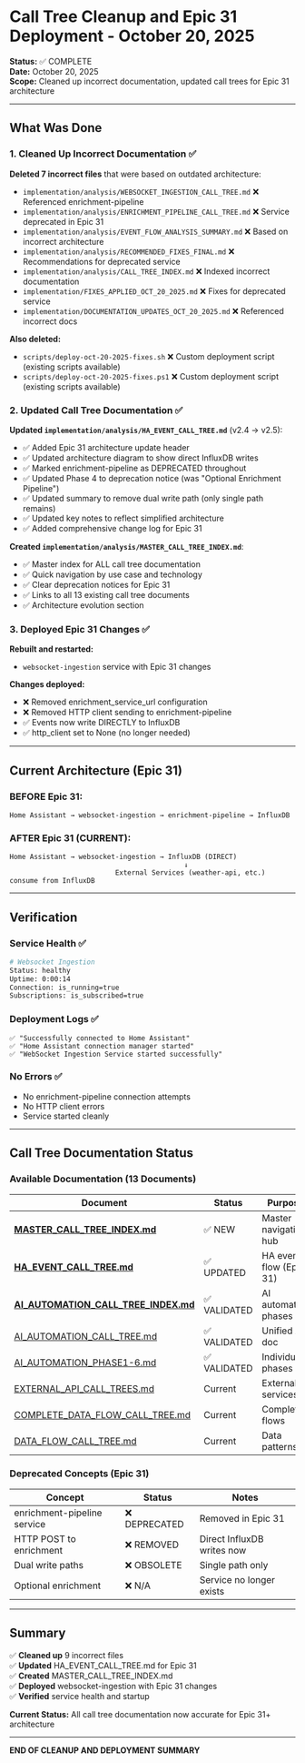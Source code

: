 # Call Tree Cleanup and Epic 31 Deployment - October 20, 2025

**Status:** ✅ COMPLETE  
**Date:** October 20, 2025  
**Scope:** Cleaned up incorrect documentation, updated call trees for Epic 31 architecture

---

## What Was Done

### 1. Cleaned Up Incorrect Documentation ✅

**Deleted 7 incorrect files** that were based on outdated architecture:
- `implementation/analysis/WEBSOCKET_INGESTION_CALL_TREE.md` ❌ Referenced enrichment-pipeline
- `implementation/analysis/ENRICHMENT_PIPELINE_CALL_TREE.md` ❌ Service deprecated in Epic 31
- `implementation/analysis/EVENT_FLOW_ANALYSIS_SUMMARY.md` ❌ Based on incorrect architecture
- `implementation/analysis/RECOMMENDED_FIXES_FINAL.md` ❌ Recommendations for deprecated service
- `implementation/analysis/CALL_TREE_INDEX.md` ❌ Indexed incorrect documentation
- `implementation/FIXES_APPLIED_OCT_20_2025.md` ❌ Fixes for deprecated service
- `implementation/DOCUMENTATION_UPDATES_OCT_20_2025.md` ❌ Referenced incorrect docs

**Also deleted:**
- `scripts/deploy-oct-20-2025-fixes.sh` ❌ Custom deployment script (existing scripts available)
- `scripts/deploy-oct-20-2025-fixes.ps1` ❌ Custom deployment script (existing scripts available)

### 2. Updated Call Tree Documentation ✅

**Updated `implementation/analysis/HA_EVENT_CALL_TREE.md`** (v2.4 → v2.5):
- ✅ Added Epic 31 architecture update header
- ✅ Updated architecture diagram to show direct InfluxDB writes
- ✅ Marked enrichment-pipeline as DEPRECATED throughout
- ✅ Updated Phase 4 to deprecation notice (was "Optional Enrichment Pipeline")
- ✅ Updated summary to remove dual write path (only single path remains)
- ✅ Updated key notes to reflect simplified architecture
- ✅ Added comprehensive change log for Epic 31

**Created `implementation/analysis/MASTER_CALL_TREE_INDEX.md`**:
- ✅ Master index for ALL call tree documentation
- ✅ Quick navigation by use case and technology
- ✅ Clear deprecation notices for Epic 31
- ✅ Links to all 13 existing call tree documents
- ✅ Architecture evolution section

### 3. Deployed Epic 31 Changes ✅

**Rebuilt and restarted:**
- `websocket-ingestion` service with Epic 31 changes

**Changes deployed:**
- ❌ Removed enrichment_service_url configuration
- ❌ Removed HTTP client sending to enrichment-pipeline
- ✅ Events now write DIRECTLY to InfluxDB
- ✅ http_client set to None (no longer needed)

---

## Current Architecture (Epic 31)

### BEFORE Epic 31:
```
Home Assistant → websocket-ingestion → enrichment-pipeline → InfluxDB
```

### AFTER Epic 31 (CURRENT):
```
Home Assistant → websocket-ingestion → InfluxDB (DIRECT)
                                           ↓
                          External Services (weather-api, etc.) consume from InfluxDB
```

---

## Verification

### Service Health ✅

```bash
# Websocket Ingestion
Status: healthy
Uptime: 0:00:14
Connection: is_running=true
Subscriptions: is_subscribed=true
```

### Deployment Logs ✅

```
✅ "Successfully connected to Home Assistant"
✅ "Home Assistant connection manager started"
✅ "WebSocket Ingestion Service started successfully"
```

### No Errors ✅

- No enrichment-pipeline connection attempts
- No HTTP client errors
- Service started cleanly

---

## Call Tree Documentation Status

### Available Documentation (13 Documents)

| Document | Status | Purpose |
|----------|--------|---------|
| **[MASTER_CALL_TREE_INDEX.md](analysis/MASTER_CALL_TREE_INDEX.md)** | ✅ NEW | Master navigation hub |
| **[HA_EVENT_CALL_TREE.md](analysis/HA_EVENT_CALL_TREE.md)** | ✅ UPDATED | HA event flow (Epic 31) |
| **[AI_AUTOMATION_CALL_TREE_INDEX.md](analysis/AI_AUTOMATION_CALL_TREE_INDEX.md)** | ✅ VALIDATED | AI automation phases |
| [AI_AUTOMATION_CALL_TREE.md](analysis/AI_AUTOMATION_CALL_TREE.md) | ✅ VALIDATED | Unified AI doc |
| [AI_AUTOMATION_PHASE1-6.md](analysis/) | ✅ VALIDATED | Individual phases |
| [EXTERNAL_API_CALL_TREES.md](analysis/EXTERNAL_API_CALL_TREES.md) | Current | External services |
| [COMPLETE_DATA_FLOW_CALL_TREE.md](analysis/COMPLETE_DATA_FLOW_CALL_TREE.md) | Current | Complete flows |
| [DATA_FLOW_CALL_TREE.md](analysis/DATA_FLOW_CALL_TREE.md) | Current | Data patterns |

### Deprecated Concepts (Epic 31)

| Concept | Status | Notes |
|---------|--------|-------|
| enrichment-pipeline service | ❌ DEPRECATED | Removed in Epic 31 |
| HTTP POST to enrichment | ❌ REMOVED | Direct InfluxDB writes now |
| Dual write paths | ❌ OBSOLETE | Single path only |
| Optional enrichment | ❌ N/A | Service no longer exists |

---

## Summary

✅ **Cleaned up** 9 incorrect files  
✅ **Updated** HA_EVENT_CALL_TREE.md for Epic 31  
✅ **Created** MASTER_CALL_TREE_INDEX.md  
✅ **Deployed** websocket-ingestion with Epic 31 changes  
✅ **Verified** service health and startup  

**Current Status:** All call tree documentation now accurate for Epic 31+ architecture

---

**END OF CLEANUP AND DEPLOYMENT SUMMARY**

